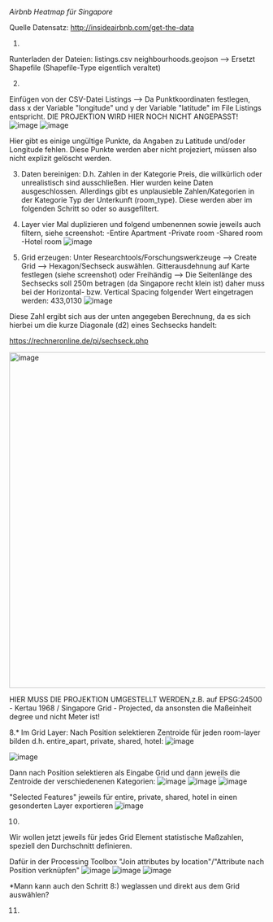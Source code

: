*Airbnb Heatmap für Singapore*

Quelle Datensatz:
http://insideairbnb.com/get-the-data

1. 
Runterladen der Dateien: 
listings.csv
neighbourhoods.geojson --> Ersetzt Shapefile (Shapefile-Type eigentlich veraltet)

2.
Einfügen von der CSV-Datei Listings --> Da Punktkoordinaten festlegen, dass x der Variable "longitude" und y der Variable "latitude" im File Listings entspricht. DIE PROJEKTION WIRD HIER NOCH NICHT ANGEPASST!
![image](https://github.com/NDautel/DTM/assets/84902755/8867ce48-8a96-4c77-93c6-b750c7a6adde)
![image](https://github.com/NDautel/DTM/assets/84902755/40c9f61b-a126-4b6a-9179-2f470b6d4b2a)


Hier gibt es einige ungültige Punkte, da Angaben zu Latitude und/oder Longitude fehlen. Diese Punkte werden aber nicht projeziert, müssen also nicht explizit gelöscht werden. 

3. Daten bereinigen:
D.h. Zahlen in der Kategorie Preis, die willkürlich oder unrealistisch sind ausschließen. Hier wurden keine Daten ausgeschlossen. Allerdings gibt es unplausieble Zahlen/Kategorien in der Kategorie Typ der Unterkunft (room_type). Diese werden aber im folgenden Schritt so oder so ausgefiltert.

5. Layer vier Mal duplizieren und folgend umbenennen sowie jeweils auch filtern, siehe screenshot: 
   -Entire Apartment
   -Private room
   -Shared room
   -Hotel room
   ![image](https://github.com/NDautel/DTM/assets/84902755/11fcadf3-3b3c-437a-8921-f50cd9e1c368)

6.  Grid erzeugen:
Unter Researchtools/Forschungswerkzeuge --> Create Grid --> Hexagon/Sechseck auswählen. 
Gitterausdehnung auf Karte festlegen (siehe screenshot) oder Freihändig
--> Die Seitenlänge des Sechsecks soll 250m betragen (da Singapore recht klein ist) daher muss bei der Horizontal- bzw. Vertical Spacing folgender Wert eingetragen werden: 433,0130
![image](https://github.com/NDautel/DTM/assets/84902755/c19b39a4-bb80-409b-ba05-d2224d19c4fe)


Diese Zahl ergibt sich aus der unten angegeben Berechnung, da es sich hierbei um die kurze Diagonale (d2) eines Sechsecks handelt:

https://rechneronline.de/pi/sechseck.php

<img width="660" alt="image" src="https://github.com/NDautel/DTM/assets/84902755/68458c59-72af-45b0-9dc3-d77034560065">

HIER MUSS DIE PROJEKTION UMGESTELLT WERDEN,z.B. auf EPSG:24500 - Kertau 1968 / Singapore Grid - Projected, da ansonsten die Maßeinheit degree und nicht Meter ist!

8.* Im Grid Layer: Nach Position selektieren
   Zentroide für jeden room-layer bilden d.h. entire_apart, private, shared, hotel:
   ![image](https://github.com/NDautel/DTM/assets/84902755/b4c202b3-2a57-466e-a144-0cf63e634109)
   
   ![image](https://github.com/NDautel/DTM/assets/84902755/69695654-da67-4920-a3ae-3f2590588958)

Dann nach Position selektieren als Eingabe Grid und dann jeweils die Zentroide der verschiedenenen Kategorien: 
   ![image](https://github.com/NDautel/DTM/assets/84902755/92b7258f-936c-4c3d-b658-2e47520fc4e9)
   ![image](https://github.com/NDautel/DTM/assets/84902755/f379182f-948b-4fc6-adb7-64122199279b)
   ![image](https://github.com/NDautel/DTM/assets/84902755/9e4fb8ca-79fa-400d-8395-9f948b50ec7b)


"Selected Features" jeweils für entire, private, shared, hotel in einen gesonderten Layer exportieren
![image](https://github.com/NDautel/DTM/assets/84902755/e2aa0ddf-45c0-4fb9-bb29-3afbcb212142)

10.
Wir wollen jetzt jeweils für jedes Grid Element statistische Maßzahlen, speziell den Durchschnitt definieren. 
 
Dafür in der Processing Toolbox "Join attributes by location"/"Attribute nach Position verknüpfen"
![image](https://github.com/NDautel/DTM/assets/84902755/ee429a83-106b-4664-a647-ee3c5c150db3)
![image](https://github.com/NDautel/DTM/assets/84902755/e653266e-e2bd-4f2e-a29e-511ed5e9e454)
![image](https://github.com/NDautel/DTM/assets/84902755/e1ceb6bc-0740-47da-b8a2-00e6002d7f0d)

*Mann kann auch den Schritt 8:) weglassen und direkt aus dem Grid auswählen?

11. 



   

